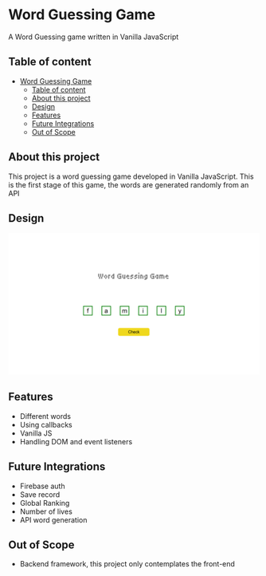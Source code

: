 # Word Guessing Game

A Word Guessing game written in Vanilla JavaScript

## Table of content

- [Word Guessing Game](#word-guessing-game)
  - [Table of content](#table-of-content)
  - [About this project](#about-this-project)
  - [Design](#design)
  - [Features](#features)
  - [Future Integrations](#future-integrations)
  - [Out of Scope](#out-of-scope)

## About this project

This project is a word guessing game developed in Vanilla JavaScript. This is the first stage of this game,
the words are generated randomly from an API

## Design

![Design](/designs/main.png)

## Features

- Different words
- Using callbacks
- Vanilla JS
- Handling DOM and event listeners

## Future Integrations

- Firebase auth
- Save record
- Global Ranking
- Number of lives
- API word generation 

## Out of Scope

- Backend framework, this project only contemplates the front-end